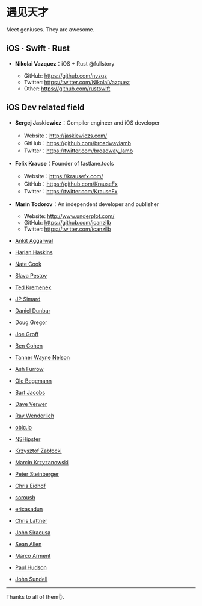 # 遇见天才

Meet geniuses. They are awesome.

## iOS · Swift · Rust

- **Nikolai Vazquez**：iOS + Rust @fullstory

  - GitHub: https://github.com/nvzqz
  - Twitter: https://twitter.com/NikolaiVazquez
  - Other: https://github.com/rustswift

## iOS Dev related field

- **Sergej Jaskiewicz**：Compiler engineer and iOS developer

  - Website：http://jaskiewiczs.com/
  - GitHub：https://github.com/broadwaylamb
  - Twitter：https://twitter.com/broadway_lamb

- **Felix Krause**：Founder of fastlane.tools

  - Website：https://krausefx.com/
  - GitHub：https://github.com/KrauseFx
  - Twitter：https://twitter.com/KrauseFx

- **Marin Todorov**：An independent developer and publisher

  - Website: http://www.underplot.com/
  - GitHub: https://github.com/icanzilb
  - Twitter: https://twitter.com/icanzilb

- [Ankit Aggarwal](https://twitter.com/aciidb0mb3r)
- [Harlan Haskins](https://twitter.com/harlanhaskins)
- [Nate Cook](https://twitter.com/nnnnnnnn)
- [Slava Pestov](https://twitter.com/slava_pestov)
- [Ted Kremenek](https://twitter.com/tkremenek)
- [JP Simard](https://twitter.com/simjp)
- [Daniel Dunbar](https://twitter.com/daniel_dunbar)
- [Doug Gregor](https://twitter.com/dgregor79)
- [Joe Groff](https://twitter.com/jckarter)
- [Ben Cohen](https://twitter.com/AirspeedSwift)
- [Tanner Wayne Nelson](https://twitter.com/tanner0101)
- [Ash Furrow](https://twitter.com/ashfurrow)
- [Ole Begemann](https://twitter.com/olebegemann)
- [Bart Jacobs](https://twitter.com/_bartjacobs)
- [Dave Verwer](https://twitter.com/daveverwer)
- [Ray Wenderlich](https://twitter.com/rwenderlich)
- [objc.io](https://twitter.com/objcio)
- [NSHipster](https://twitter.com/NSHipster)
- [Krzysztof Zabłocki](https://twitter.com/merowing_)
- [Marcin Krzyzanowski](https://twitter.com/krzyzanowskim)
- [Peter Steinberger](https://twitter.com/steipete)
- [Chris Eidhof](https://twitter.com/chriseidhof)
- [soroush](https://twitter.com/khanlou)
- [ericasadun](https://twitter.com/ericasadun)
- [Chris Lattner](https://twitter.com/clattner_llvm)
- [John Siracusa](https://twitter.com/siracusa)
- [Sean Allen](https://twitter.com/seanallen_dev)
- [Marco Arment](https://twitter.com/marcoarment)
- [Paul Hudson](https://twitter.com/twostraws)
- [John Sundell](https://twitter.com/johnsundell)


---

Thanks to all of them👆. 